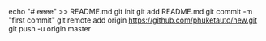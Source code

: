 echo "# eeee" >> README.md
git init
git add README.md
git commit -m "first commit"
git remote add origin https://github.com/phuketauto/new.git
git push -u origin master
